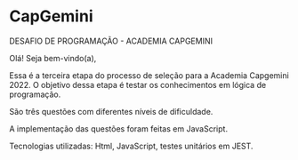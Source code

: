 # CapGemini

DESAFIO DE PROGRAMAÇÃO - ACADEMIA CAPGEMINI

Olá! Seja bem-vindo(a),

Essa é a terceira etapa do processo de seleção para a Academia Capgemini 2022. O objetivo dessa etapa é testar os conhecimentos em lógica de programação. 

São três questões com diferentes níveis de dificuldade. 

A implementação das questões foram feitas em JavaScript.

Tecnologias utilizadas:
Html, JavaScript, testes unitários em JEST.


